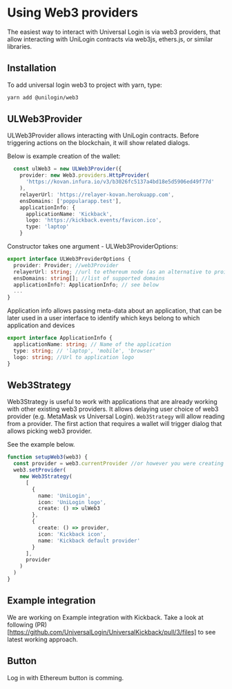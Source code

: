 # Using Web3 providers
The easiest way to interact with Universal Login is via web3 providers, that allow interacting with UniLogin contracts via web3js, ethers.js, or similar libraries.

## Installation
To add universal login web3 to project with yarn, type:

```bash
yarn add @unilogin/web3
```

## ULWeb3Provider
ULWeb3Provider allows interacting with UniLogin contracts. Before triggering actions on the blockchain, it will show related dialogs.

Below is example creation of the wallet:
```ts
  const ulWeb3 = new ULWeb3Provider({
    provider: new Web3.providers.HttpProvider(
      'https://kovan.infura.io/v3/b3026fc5137a4bd18e5d5906ed49f77d'
    ),
    relayerUrl: 'https://relayer-kovan.herokuapp.com',
    ensDomains: ['poppularapp.test'],
    applicationInfo: {
      applicationName: 'Kickback',
      logo: 'https://kickback.events/favicon.ico',
      type: 'laptop'
    }
```

Constructor takes one argument - ULWeb3ProviderOptions:
```ts
export interface ULWeb3ProviderOptions {
  provider: Provider; //web3Provider
  relayerUrl: string; //url to ethereum node (as an alternative to proivder)
  ensDomains: string[]; //list of supported domains
  applicationInfo?: ApplicationInfo; // see below
  ...
}
```

Application info allows passing meta-data about an application, that can be later used in a user interface to identify which keys belong to which application and devices

```ts
export interface ApplicationInfo {
  applicationName: string; // Name of the application
  type: string; // 'laptop', 'mobile', 'browser'
  logo: string; //Url to application logo
}
```

## Web3Strategy
Web3Strategy is useful to work with applications that are already working with other existing web3 providers.
It allows delaying user choice of web3 provider (e.g. MetaMask vs Universal Login).
`Web3Strategy` will allow reading from a provider. The first action that requires a wallet will trigger dialog that allows picking web3 provider.

See the example below.

```ts
function setupWeb3(web3) {
  const provider = web3.currentProvider //or however you were creating provider before
  web3.setProvider(
    new Web3Strategy(
      [
        {
          name: 'UniLogin',
          icon: 'UniLogin logo',
          create: () => ulWeb3
        },
        {
          create: () => provider,
          icon: 'Kickback icon',
          name: 'Kickback default provider'
        }
      ],
      provider
    )
  )
}
```


## Example integration
We are working on Example integration with Kickback.
Take a look at following (PR)[https://github.com/UniversalLogin/UniversalKickback/pull/3/files] to see latest working approach.

## Button
Log in with Ethereum button is comming.